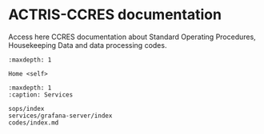 # ACTRIS-CCRES documentation

Access here CCRES documentation about Standard Operating Procedures, Housekeeping Data and data processing codes.

```{toctree}
:maxdepth: 1

Home <self>
```

```{toctree}
:maxdepth: 1
:caption: Services

sops/index
services/grafana-server/index
codes/index.md
```
